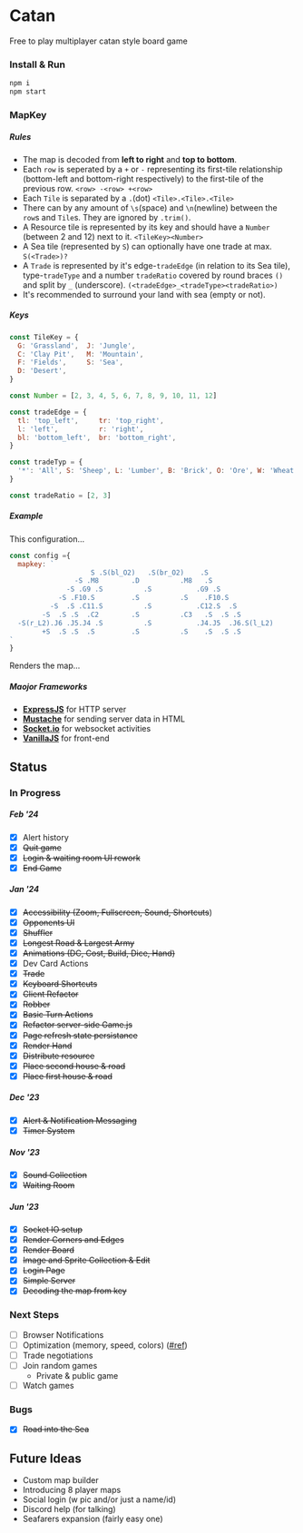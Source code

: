 # Catan
Free to play multiplayer catan style board game

### Install & Run
```bash
npm i
npm start
```

### MapKey
##### Rules
- The map is decoded from **left to right** and **top to bottom**.
- Each `row` is seperated by a `+` or `-` representing its first-tile relationship (bottom-left and bottom-right respectively) to the first-tile of the previous row. `<row> -<row> +<row>`
- Each `Tile` is separated by a `.`(dot) `<Tile>.<Tile>.<Tile>`
- There can by any amount of `\s`(space) and `\n`(newline) between the `row`s and `Tile`s. They are ignored by `.trim()`.
- A Resource tile is represented by its key and should have a `Number` (between 2 and 12) next to it. `<TileKey><Number>`
- A Sea tile (represented by `S`) can optionally have one trade at max. `S(<Trade>)?`
- A `Trade` is represented by it's edge-`tradeEdge` (in relation to its Sea tile), type-`tradeType` and a number `tradeRatio` covered by round braces `()` and split by `_` (underscore). `(<tradeEdge>_<tradeType><tradeRatio>)`
- It's recommended to surround your land with sea (empty or not).

##### Keys
```js
const TileKey = {
  G: 'Grassland',  J: 'Jungle',
  C: 'Clay Pit',   M: 'Mountain',
  F: 'Fields',     S: 'Sea',
  D: 'Desert',
}

const Number = [2, 3, 4, 5, 6, 7, 8, 9, 10, 11, 12]

const tradeEdge = {
  tl: 'top_left',     tr: 'top_right',
  l: 'left',          r: 'right',
  bl: 'bottom_left',  br: 'bottom_right',
}

const tradeTyp = {
  '*': 'All', S: 'Sheep', L: 'Lumber', B: 'Brick', O: 'Ore', W: 'Wheat'
}

const tradeRatio = [2, 3]
```

##### Example
This configuration…
```js
const config ={
  mapkey: `
                    S .S(bl_O2)   .S(br_O2)    .S
                -S .M8        .D          .M8   .S
              -S .G9 .S          .S           .G9 .S
            -S .F10.S         .S          .S    .F10.S
          -S  .S .C11.S          .S           .C12.S  .S
        -S  .S .S  .C2        .S          .C3   .S  .S .S
  -S(r_L2).J6 .J5.J4 .S          .S           .J4.J5  .J6.S(l_L2)
        +S  .S .S  .S         .S          .S    .S  .S .S
`
}
```
Renders the map…

##### Maojor Frameworks
  - **[ExpressJS](https://expressjs.com/)** for HTTP server
  - **[Mustache](https://mustache.github.io/)** for sending server data in HTML
  - **[Socket.io](https://socket.io/)** for websocket activities
  - **[VanillaJS](http://vanilla-js.com/)** for front-end

## Status
### In Progress
  ##### Feb '24
  - [x] Alert history
  - [x] ~~Quit game~~
  - [x] ~~Login & waiting room UI rework~~
  - [x] ~~End Game~~
  ##### Jan '24
  - [x] ~~Accessibility (Zoom, Fullscreen, Sound, Shortcuts~~)
  - [x] ~~Opponents UI~~
  - [x] ~~Shuffler~~
  - [x] ~~Longest Road & Largest Army~~
  - [x] ~~Animations (DC, Cost, Build, Dice, Hand)~~
  - [x] Dev Card Actions
  - [x] ~~Trade~~
  - [x] ~~Keyboard Shortcuts~~
  - [x] ~~Client Refactor~~
  - [x] ~~Robber~~
  - [x] ~~Basic Turn Actions~~
  - [x] ~~Refactor server-side Game.js~~
  - [x] ~~Page refresh state persistance~~
  - [x] ~~Render Hand~~
  - [x] ~~Distribute resource~~
  - [x] ~~Place second house & road~~
  - [x]  ~~Place first house & road~~
  ##### Dec '23
  - [x] ~~Alert & Notification Messaging~~
  - [x] ~~Timer System~~
  ##### Nov '23
  - [x] ~~Sound Collection~~
  - [x] ~~Waiting Room~~
  ##### Jun '23
  - [x] ~~Socket IO setup~~
  - [x] ~~Render Corners and Edges~~
  - [x] ~~Render Board~~
  - [x] ~~Image and Sprite Collection & Edit~~
  - [x] ~~Login Page~~
  - [x] ~~Simple Server~~
  - [x] ~~Decoding the map from key~~
### Next Steps
  - [ ] Browser Notifications
  - [ ] Optimization (memory, speed, colors) ([#ref](https://www.ditdot.hr/en/causes-of-memory-leaks-in-javascript-and-how-to-avoid-them))
  - [ ] Trade negotiations
  - [ ] Join random games
    - Private & public game
  - [ ] Watch games

### Bugs
  - [x] ~~Road into the Sea~~

## Future Ideas
- Custom map builder
- Introducing 8 player maps
- Social login (w pic and/or just a name/id)
- Discord help (for talking)
- Seafarers expansion (fairly easy one)
